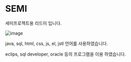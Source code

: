 # SEMI

세미프로젝트용 리드미 입니다.

![image](https://github.com/JMo0001/SEMI/assets/135290591/0af967ea-e038-4d0f-9e12-65359b7bc39b)

java, sql, html, css, js, el, jstl 언어를 사용하였습니다.

eclips, sql developer, oracle 등의 프로그램을 이용 하였습니다.

